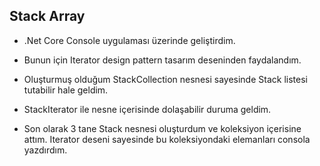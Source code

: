 ## Stack Array

- .Net Core Console uygulaması üzerinde geliştirdim.

- Bunun için Iterator design pattern tasarım deseninden faydalandım.

- Oluşturmuş olduğum StackCollection nesnesi sayesinde Stack listesi tutabilir hale geldim.

- StackIterator ile nesne içerisinde dolaşabilir duruma geldim.

- Son olarak 3 tane Stack nesnesi oluşturdum ve koleksiyon içerisine attım. Iterator deseni sayesinde bu koleksiyondaki elemanları consola yazdırdım.
